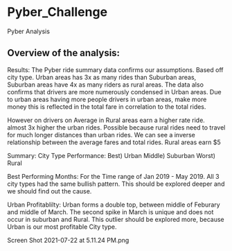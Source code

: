 # Pyber_Challenge
Pyber Analysis


## Overview of the analysis:


Results: The Pyber ride summary data confirms our assumptions. Based off city type. Urban areas has 3x as many rides than Suburban areas, Suburban areas have 4x as many riders as rural areas. The data also confirms that drivers are more numerously condensed in Urban areas. Due to urban areas having more people drivers in urban areas, make more money this is reflected in the total fare in correlation to the total rides. 

However on drivers on Average in Rural areas earn a higher rate ride. almost 3x higher the urban rides. Possible because rural rides need to travel for much longer distances than urban rides. We can see a inverse relationship between the average fares and total rides. Rural areas earn $5 

Summary:
City Type Performance: 
Best) Urban
Middle) Suburban
Worst) Rural

Best Performing Months: 
For the Time range of Jan 2019 - May 2019. All 3 city types had the same bullish pattern. This should be explored deeper and we should find out the cause.

Urban Profitablilty: 
Urban forms a double top, between middle of Feburary and middle of March. The second spike in March is unique and does not occur in suburban and Rural. This outlier should be explored more, because Urban is our most profitable City type.

Screen Shot 2021-07-22 at 5.11.24 PM.png
